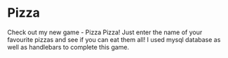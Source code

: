# Pizza

Check out my new game - Pizza Pizza!
Just enter the name of your favourite pizzas and see if you can eat them all!
I used mysql database as well as handlebars to complete this game.
